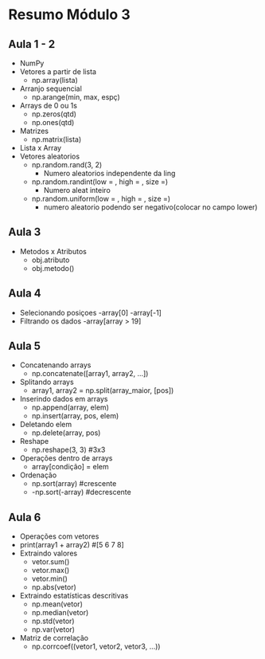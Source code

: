 # Resumo Módulo 3

## Aula 1 - 2
- NumPy
- Vetores a partir de lista
    - np.array(lista)
- Arranjo sequencial
    - np.arange(min, max, espç)
- Arrays de 0 ou 1s
    - np.zeros(qtd)
    - np.ones(qtd)
- Matrizes
    - np.matrix(lista)
- Lista x Array
- Vetores aleatorios
    - np.random.rand(3, 2)
        - Numero aleatorios independente da ling
    - np.random.randint(low = , high = , size =)
        - Numero aleat inteiro
    - np.random.uniform(low = , high = , size =)
        - numero aleatorio podendo ser negativo(colocar no campo lower)

    
## Aula 3
- Metodos x Atributos
    - obj.atributo
    - obj.metodo()
<!-- https://numpy.org/doc/stable/reference/generated/numpy.ndarray.html -->

## Aula 4
- Selecionando posiçoes
    -array[0]
    -array[-1]
- Filtrando os dados
    -array[array > 19]

## Aula 5
- Concatenando arrays
    - np.concatenate([array1, array2, ...])
- Splitando arrays
    - array1, array2 = np.split(array_maior, [pos])
- Inserindo dados em arrays
    - np.append(array, elem)
    - np.insert(array, pos, elem)
- Deletando elem
    - np.delete(array, pos)
- Reshape
    - np.reshape(3, 3) #3x3
- Operações dentro de arrays
    - array[condição] = elem
- Ordenação
    - np.sort(array) #crescente
    - -np.sort(-array) #decrescente

## Aula 6
- Operações com vetores
- print(array1 + array2) #[5 6 7 8]
- Extraindo valores
    - vetor.sum()
    - vetor.max()
    - vetor.min()
    - np.abs(vetor)
- Extraindo estatísticas descritivas
    - np.mean(vetor)
    - np.median(vetor)
    - np.std(vetor)
    - np.var(vetor)
- Matriz de correlação
    - np.corrcoef((vetor1, vetor2, vetor3, ...))
    